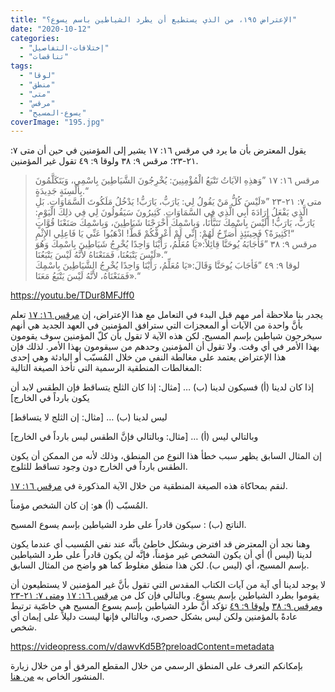 ```yaml
---
title: "الإعتراض ١٩٥، من الذي يستطيع أن يطرد الشياطين باسم يسوع؟"
date: "2020-10-12"
categories: 
  - "إختلافات-التفاصيل"
  - "تناقضات"
tags: 
  - "لوقا"
  - "منطق"
  - "متى"
  - "مرقس"
  - "يسوع-المسيح"
coverImage: "195.jpg"
---
```


يقول المعترض بأن ما يرد في مرقس ١٦: ١٧ يشير إلى المؤمنين في حين أن متى ٧: ٢١-٢٣؛ مرقس ٩: ٣٨ ولوقا ٩: ٤٩ تقول غير المؤمنين.

> مرقس ١٦: ١٧ ”وَهذِهِ الآيَاتُ تَتْبَعُ الْمُؤْمِنِينَ: يُخْرِجُونَ الشَّيَاطِينَ بِاسْمِي، وَيَتَكَلَّمُونَ بِأَلْسِنَةٍ جَدِيدَةٍ.“  
> متى ٧: ٢١-٢٣ ”«لَيْسَ كُلُّ مَنْ يَقُولُ لِي: يَارَبُّ، يَارَبُّ! يَدْخُلُ مَلَكُوتَ السَّمَاوَاتِ. بَلِ الَّذِي يَفْعَلُ إِرَادَةَ أَبِي الَّذِي فِي السَّمَاوَاتِ. كَثِيرُونَ سَيَقُولُونَ لِي فِي ذلِكَ الْيَوْمِ: يَارَبُّ، يَارَبُّ! أَلَيْسَ بِاسْمِكَ تَنَبَّأْنَا، وَبِاسْمِكَ أَخْرَجْنَا شَيَاطِينَ، وَبِاسْمِكَ صَنَعْنَا قُوَّاتٍ كَثِيرَةً؟ فَحِينَئِذٍ أُصَرِّحُ لَهُمْ: إِنِّي لَمْ أَعْرِفْكُمْ قَطُّ! اذْهَبُوا عَنِّي يَا فَاعِلِي الإِثْمِ!“  
> مرقس ٩: ٣٨ ”فَأَجَابَهُ يُوحَنَّا قِائِلاً:«يَا مُعَلِّمُ، رَأَيْنَا وَاحِدًا يُخْرِجُ شَيَاطِينَ بِاسْمِكَ وَهُوَ لَيْسَ يَتْبَعُنَا، فَمَنَعْنَاهُ لأَنَّهُ لَيْسَ يَتْبَعُنَا».“  
> لوقا ٩: ٤٩ ”فَأجَابَ يُوحَنَّا وَقَالَ:«يَا مُعَلِّمُ، رَأَيْنَا وَاحِدًا يُخْرِجُ الشَّيَاطِينَ بِاسْمِكَ فَمَنَعْنَاهُ، لأَنَّهُ لَيْسَ يَتْبَعُ مَعَنَا».“

https://youtu.be/TDur8MFJff0

يجدر بنا ملاحظة أمر مهم قبل البدء في التعامل مع هذا الإعتراض، إن [مرقس ١٦: ١٧](https://biblia.com/books/ar-vandyke/mk16.17) تعلم بأنَّ واحدة من الآيات أو المعجزات التي سترافق المؤمنين في العهد الجديد هي أنهم سيخرجون شياطين بإسم المسيح. لكن هذه الآية لا تقول بأن كلّ المؤمنين سوف يقومون بهذا الأمر في أي وقت. ولا تقول أن المؤمنين وحدهم من سيقومون بهذا الأمر. لذلك فإن هذا الإعتراض يعتمد على مغالطة النفي من خلال المُسبّب أو البادئة وهي إحدى المغالطات المنطقية الرسمية التي تأخذ الصيغة التالية: 

إذا كان لدينا (أ) فسيكون لدينا (ب) … \[مثال: إذا كان الثلح يتساقط فإن الطقس لابد أن يكون بارداً في الخارج\]

ليس لدينا (ب) … \[مثال: إن الثلج لا يتساقط\]

وبالتالي ليس (أ) … \[مثال: وبالتالي فإنَّ الطقس ليس بارداً في الخارج\]

إن المثال السابق يظهر سبب خطأ هذا النوع من المنطق، وذلك لأنه من الممكن أن يكون الطقس بارداً في الخارج دون وجود تساقط للثلوج.

لنقم بمحاكاة هذه الصيغة المنطقية من خلال الآية المذكورة في [مرقس ١٦: ١٧](https://biblia.com/books/ar-vandyke/mk16.17).

المُسبّب (أ) هو: إن كان الشخص مؤمناً. 

الناتج (ب) : سيكون قادراً على طرد الشياطين بإسم يسوع المسيح.

وهنا نجد أن المعترض قد افترض وبشكل خاطئ بأنَّه عند نفي المُسبب أي عندما يكون لدينا (ليس أ) أي أن يكون الشخص غير مؤمناً، فإنَّه لن يكون قادراً على طرد الشياطين بإسم المسيح، أي (ليس ب). لكن هذا منطق مغلوط كما هو واضح من المثال السابق. 

لا يوجد لدينا أي آية من آيات الكتاب المقدس التي تقول بأنَّ غير المؤمنين لا يستطيعون أن يقوموا بطرد الشياطين بإسم يسوع. وبالتالي فإن كل من [مرقس ١٦: ١٧](https://biblia.com/books/ar-vandyke/mk16.17) و[متى ٧: ٢١-٢٣](https://biblia.com/books/ar-vandyke/mt7.21-23) و[مرقس ٩: ٣٨](https://biblia.com/books/ar-vandyke/mk38.9) و[لوقا ٩: ٤٩](https://biblia.com/books/ar-vandyke/lk9.49) تؤكد أنَّ طرد الشياطين بإسم يسوع المسيح هي خاصّية ترتبط عادةً بالمؤمنين ولكن ليس بشكل حصري، وبالتالي فإنها ليست دليلاً على إيمان أي شخص.

https://videopress.com/v/dawvKd5B?preloadContent=metadata

بإمكانكم التعرف على المنطق الرسمي من خلال المقطع المرفق أو من خلال زيارة المنشور الخاص به [من هنا](https://reasonofhope.com/2019/09/19/modus/).
